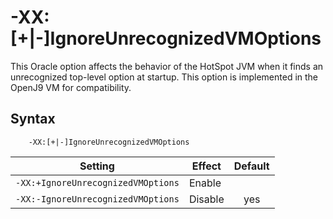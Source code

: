 <!--
* Copyright (c) 2017, 2020 IBM Corp. and others
*
* This program and the accompanying materials are made
* available under the terms of the Eclipse Public License 2.0
* which accompanies this distribution and is available at
* https://www.eclipse.org/legal/epl-2.0/ or the Apache
* License, Version 2.0 which accompanies this distribution and
* is available at https://www.apache.org/licenses/LICENSE-2.0.
*
* This Source Code may also be made available under the
* following Secondary Licenses when the conditions for such
* availability set forth in the Eclipse Public License, v. 2.0
* are satisfied: GNU General Public License, version 2 with
* the GNU Classpath Exception [1] and GNU General Public
* License, version 2 with the OpenJDK Assembly Exception [2].
*
* [1] https://www.gnu.org/software/classpath/license.html
* [2] http://openjdk.java.net/legal/assembly-exception.html
*
* SPDX-License-Identifier: EPL-2.0 OR Apache-2.0 OR GPL-2.0 WITH
* Classpath-exception-2.0 OR LicenseRef-GPL-2.0 WITH Assembly-exception
-->

# -XX:\[+|-\]IgnoreUnrecognizedVMOptions

This Oracle option affects the behavior of the HotSpot JVM when it finds an unrecognized top-level option at startup. This option is implemented in the OpenJ9 VM for compatibility.

## Syntax

        -XX:[+|-]IgnoreUnrecognizedVMOptions

| Setting                            | Effect  | Default                                                                            |
|------------------------------------|---------|:----------------------------------------------------------------------------------:|
| `-XX:+IgnoreUnrecognizedVMOptions` | Enable  |                                                                                    |
| `-XX:-IgnoreUnrecognizedVMOptions` | Disable | <i class="fa fa-check" aria-hidden="true"></i><span class="sr-only">yes</span> |




<!-- ==== END OF TOPIC ==== xxignoreunrecognizedvmoptions.md ==== -->
